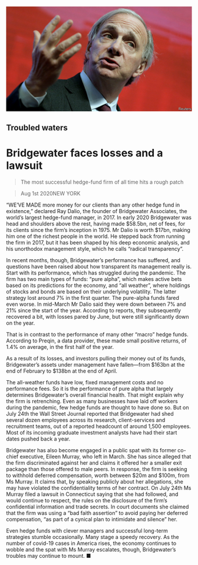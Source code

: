![](./images/20200801_FNP503.jpg)

## Troubled waters

# Bridgewater faces losses and a lawsuit

> The most successful hedge-fund firm of all time hits a rough patch

> Aug 1st 2020NEW YORK

“WE’VE MADE more money for our clients than any other hedge fund in existence,” declared Ray Dalio, the founder of Bridgewater Associates, the world’s largest hedge-fund manager, in 2017. In early 2020 Bridgewater was head and shoulders above the rest, having made $58.5bn, net of fees, for its clients since the firm’s inception in 1975. Mr Dalio is worth $17bn, making him one of the richest people in the world. He stepped back from running the firm in 2017, but it has been shaped by his deep economic analysis, and his unorthodox management style, which he calls “radical transparency”.

In recent months, though, Bridgewater’s performance has suffered, and questions have been raised about how transparent its management really is. Start with its performance, which has struggled during the pandemic. The firm has two main types of funds: “pure alpha”, which makes active bets based on its predictions for the economy, and “all weather”, where holdings of stocks and bonds are based on their underlying volatility. The latter strategy lost around 7% in the first quarter. The pure-alpha funds fared even worse. In mid-March Mr Dalio said they were down between 7% and 21% since the start of the year. According to reports, they subsequently recovered a bit, with losses pared by June, but were still significantly down on the year.

That is in contrast to the performance of many other “macro” hedge funds. According to Preqin, a data provider, these made small positive returns, of 1.4% on average, in the first half of the year.

As a result of its losses, and investors pulling their money out of its funds, Bridgewater’s assets under management have fallen—from $163bn at the end of February to $138bn at the end of April.

The all-weather funds have low, fixed management costs and no performance fees. So it is the performance of pure alpha that largely determines Bridgewater’s overall financial health. That might explain why the firm is retrenching. Even as many businesses have laid off workers during the pandemic, few hedge funds are thought to have done so. But on July 24th the Wall Street Journal reported that Bridgewater had shed several dozen employees across its research, client-services and recruitment teams, out of a reported headcount of around 1,500 employees. Most of its incoming graduate investment analysts have had their start dates pushed back a year.

Bridgewater has also become engaged in a public spat with its former co-chief executive, Eileen Murray, who left in March. She has since alleged that the firm discriminated against her and claims it offered her a smaller exit package than those offered to male peers. In response, the firm is seeking to withhold deferred compensation, worth between $20m and $100m, from Ms Murray. It claims that, by speaking publicly about her allegations, she may have violated the confidentiality terms of her contract. On July 24th Ms Murray filed a lawsuit in Connecticut saying that she had followed, and would continue to respect, the rules on the disclosure of the firm’s confidential information and trade secrets. In court documents she claimed that the firm was using a “bad faith assertion” to avoid paying her deferred compensation, “as part of a cynical plan to intimidate and silence” her.

Even hedge funds with clever managers and successful long-term strategies stumble occasionally. Many stage a speedy recovery. As the number of covid-19 cases in America rises, the economy continues to wobble and the spat with Ms Murray escalates, though, Bridgewater’s troubles may continue to mount. ■